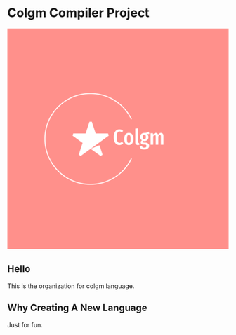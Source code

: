 # Colgm Compiler Project

![logo](../doc/png/logo-color.png)

## Hello

This is the organization for colgm language.

## Why Creating A New Language

Just for fun.

